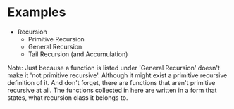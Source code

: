 Examples
========

* Recursion
  - Primitive Recursion
  - General Recursion
  - Tail Recursion (and Accumulation)

Note: Just because a function is listed under 'General Recursion' doesn't make it 
'not primitive recursive'. Although it might exist a primitive recursive definition 
of it. And don't forget, there are functions that aren't primitive recursive at all. 
The functions collected in here are written in a form that states, what recursion 
class it belongs to.

